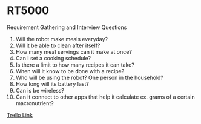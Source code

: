 # RT5000
Requirement Gathering and Interview Questions 

1. Will the robot  make meals everyday?
2. Will it be able to clean after itself?
3. How many meal servings can it make at once?
4. Can I set a cooking schedule?
5. Is there a limit to how many recipes it can take?
6. When will it know to be done with a recipe?
7. Who will be using the robot? One person in the household?
8. How long will its battery last?
9. Can is be wireless?
10. Can it connect to other apps that help it calculate ex. grams of a certain macronutrient?
    
[Trello Link](https://trello.com/b/aYL2CIvm/user-stories)
